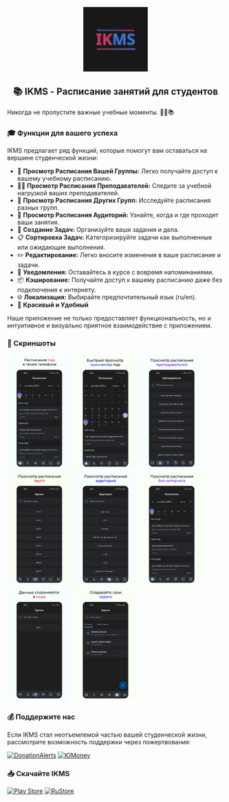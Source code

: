 <div align='center'>
<img src='/assets/icons/icon.png' width='150'/>
<h2>📚 IKMS - Расписание занятий для студентов</h2>
</div>

Никогда не пропустите важные учебные моменты. 📱📅📚

### 🎓 Функции для вашего успеха

IKMS предлагает ряд функций, которые помогут вам оставаться на вершине студенческой жизни:

- 📅 **Просмотр Расписания Вашей Группы:** Легко получайте доступ к вашему учебному расписанию.
- 👨‍🏫 **Просмотр Расписания Преподавателей:** Следите за учебной нагрузкой ваших преподавателей.
- 👥 **Просмотр Расписания Других Групп:** Исследуйте расписания разных групп.
- 🏫 **Просмотр Расписания Аудиторий:** Узнайте, когда и где проходят ваши занятия.
- 📝 **Создание Задач:** Организуйте ваши задания и дела.
- 📋 **Сортировка Задач:** Категоризируйте задачи как выполненные или ожидающие выполнения.
- ✏️ **Редактирование:** Легко вносите изменения в ваше расписание и задачи.
- 🔔 **Уведомления:** Оставайтесь в курсе с вовремя напоминаниями.
- 📦 **Кэширование:** Получайте доступ к вашему расписанию даже без подключения к интернету.
- 🌐 **Локализация:** Выбирайте предпочтительный язык (ru/en).
- 🎨 **Красивый и Удобный**

Наше приложение не только предоставляет функциональность, но и интуитивное и визуально приятное взаимодействие с приложением.

### 📸 Скриншоты

<img src='/readme/1.png' width='150'/> <img src='/readme/2.png' width='150'/> <img src='/readme/3.png' width='150'/> <img src='/readme/4.png' width='150'/> <img src='/readme/5.png' width='150'/> <img src='/readme/6.png' width='150'/> <img src='/readme/7.png' width='150'/> <img src='/readme/8.png' width='150'/>

### 💰 Поддержите нас

Если IKMS стал неотъемлемой частью вашей студенческой жизни, рассмотрите возможность поддержки через пожертвования:

[![DonationAlerts](https://img.shields.io/badge/DonationAlerts-orange?style=for-the-badge)](https://www.donationalerts.com/r/darkmoonight)
[![ЮMoney](https://img.shields.io/badge/ЮMoney-violet?style=for-the-badge)](https://yoomoney.ru/to/4100117672775961)

### 📥 Скачайте IKMS

[![Play Store](https://img.shields.io/badge/Google_Play-414141?style=for-the-badge&logo=google-play&logoColor=white)](https://play.google.com/store/apps/details?id=io.github.DarkMooNight.IKMS)
[![RuStore](https://img.shields.io/badge/RuStore-blue?style=for-the-badge&logo=vk&logoColor=white)](https://apps.rustore.ru/app/io.github.DarkMooNight.IKMS)
